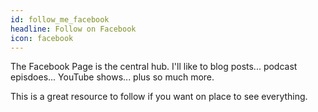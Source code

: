 ```yaml
---
id: follow_me_facebook
headline: Follow on Facebook
icon: facebook
---
```


The Facebook Page is the central hub. I'll like to blog posts... podcast episdoes... YouTube shows... plus so much more.

This is a great resource to follow if you want on place to see everything.
